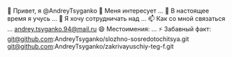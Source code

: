 👋 Привет, я @AndreyTsyganko 👀 Меня интересует ... 🌱 В настоящее время я учусь ... 💞️ Я хочу сотрудничать над ... 📫 Как со мной связаться ... andrey.tsyganko.94@mail.ru 😄 Местоимения: ... ⚡ Забавный факт: git@github.com:AndreyTsyganko/slozhno-sosredotochitsya.git
git@github.com:AndreyTsyganko/zakrivayuschiy-teg-f.git
